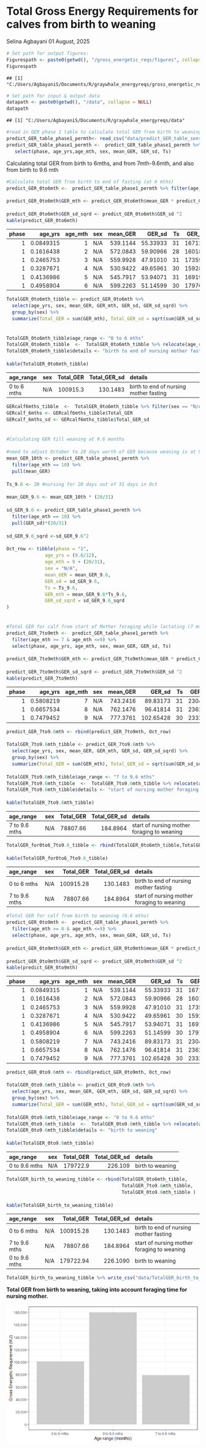 Total Gross Energy Requirements for calves from birth to weaning
================
Selina Agbayani
01 August, 2025

``` r
# Set path for output figures: 
Figurespath <- paste0(getwd(), "/gross_energetic_reqs/figures", collapse = NULL)
Figurespath
```

    ## [1] "C:/Users/AgbayaniS/Documents/R/graywhale_energyreqs/gross_energetic_reqs/figures"

``` r
# Set path for input & output data  
datapath <- paste0(getwd(), "/data", collapse = NULL) 
datapath
```

    ## [1] "C:/Users/AgbayaniS/Documents/R/graywhale_energyreqs/data"

``` r
#read in GER phase 1 table to calculate total GER from birth to weaning 
predict_GER_table_phase1_permth<- read_csv("data/predict_GER_table_sensAnalysis_phase1_permth_source_bpm.csv")
predict_GER_table_phase1_permth <-  predict_GER_table_phase1_permth %>% filter(age_mth <= 10 & MC_variable == "all" & sex == "N/A") %>% 
   select(phase, age_yrs,age_mth, sex, mean_GER, GER_sd, Ts)
```

Calculating total GER from birth to 6mths, and from 7mth-9.6mth, and
also from birth to 9.6 mth

``` r
#Calculate total GER from birth to end of fasting (at 6 mths)  
predict_GER_0to6mth <-  predict_GER_table_phase1_permth %>% filter(age_mth <= 6)

predict_GER_0to6mth$GER_mth <- predict_GER_0to6mth$mean_GER * predict_GER_0to6mth$Ts

predict_GER_0to6mth$GER_sd_sqrd <- predict_GER_0to6mth$GER_sd ^2
kable(predict_GER_0to6mth)
```

| phase |   age_yrs | age_mth | sex | mean_GER |   GER_sd |  Ts |  GER_mth | GER_sd_sqrd |
|------:|----------:|--------:|:----|---------:|---------:|----:|---------:|------------:|
|     1 | 0.0849315 |       1 | N/A | 539.1144 | 55.33933 |  31 | 16712.55 |    3062.441 |
|     1 | 0.1616438 |       2 | N/A | 572.0843 | 59.90966 |  28 | 16018.36 |    3589.167 |
|     1 | 0.2465753 |       3 | N/A | 559.9928 | 47.91010 |  31 | 17359.78 |    2295.378 |
|     1 | 0.3287671 |       4 | N/A | 530.9422 | 49.65961 |  30 | 15928.27 |    2466.077 |
|     1 | 0.4136986 |       5 | N/A | 545.7917 | 53.94071 |  31 | 16919.54 |    2909.601 |
|     1 | 0.4958904 |       6 | N/A | 599.2263 | 51.14599 |  30 | 17976.79 |    2615.913 |

``` r
TotalGER_0to6mth_tibble <- predict_GER_0to6mth %>%
  select(age_yrs, sex, mean_GER, GER_mth, GER_sd, GER_sd_sqrd) %>%
  group_by(sex) %>%
  summarize(Total_GER = sum(GER_mth), Total_GER_sd = sqrt(sum(GER_sd_sqrd)))


TotalGER_0to6mth_tibble$age_range <- "0 to 6 mths"
TotalGER_0to6mth_tibble  <-  TotalGER_0to6mth_tibble %>% relocate(age_range)
TotalGER_0to6mth_tibble$details <- "birth to end of nursing mother fasting"

kable(TotalGER_0to6mth_tibble)
```

| age_range | sex | Total_GER | Total_GER_sd | details |
|:---|:---|---:|---:|:---|
| 0 to 6 mths | N/A | 100915.3 | 130.1483 | birth to end of nursing mother fasting |

``` r
GERcalf6mths_tibble  <-  TotalGER_0to6mth_tibble %>% filter(sex == "N/A")
GERcalf_6mths <- GERcalf6mths_tibble$Total_GER
GERcalf_6mths_sd <- GERcalf6mths_tibble$Total_GER_sd


#Calculating GER till weaning at 9.6 months

#need to adjust October to 20 days worth of GER because weaning is at 9.6 mths.
mean_GER_10th <- predict_GER_table_phase1_permth %>% 
  filter(age_mth == 10) %>% 
  pull(mean_GER)

Ts_9.6 <- 20 #nursing for 20 days out of 31 days in Oct

mean_GER_9.6 <- mean_GER_10th * (20/31) 

sd_GER_9.6 <- predict_GER_table_phase1_permth %>%  
  filter(age_mth == 10) %>%  
  pull(GER_sd)*(20/31)

sd_GER_9.6_sqrd <-sd_GER_9.6^2

Oct_row <- tibble(phase = "1",
              age_yrs = (9.6/12),
              age_mth = 9 + (20/31),
              sex = "N/A",
              mean_GER = mean_GER_9.6,
              GER_sd = sd_GER_9.6,
              Ts = Ts_9.6,
              GER_mth = mean_GER_9.6*Ts_9.6,
              GER_sd_sqrd = sd_GER_9.6_sqrd
)


#Total GER for calf from start of Mother foraging while lactating (7 mths) to weaning (9.6 mths) 
predict_GER_7to9mth <-  predict_GER_table_phase1_permth %>% 
  filter(age_mth >= 7 & age_mth <=9) %>%
  select(phase, age_yrs, age_mth, sex, mean_GER, GER_sd, Ts)

predict_GER_7to9mth$GER_mth <- predict_GER_7to9mth$mean_GER * predict_GER_7to9mth$Ts

predict_GER_7to9mth$GER_sd_sqrd <- predict_GER_7to9mth$GER_sd ^2
kable(predict_GER_7to9mth)
```

| phase |   age_yrs | age_mth | sex | mean_GER |    GER_sd |  Ts |  GER_mth | GER_sd_sqrd |
|------:|----------:|--------:|:----|---------:|----------:|----:|---------:|------------:|
|     1 | 0.5808219 |       7 | N/A | 743.2416 |  89.83173 |  31 | 23040.49 |    8069.739 |
|     1 | 0.6657534 |       8 | N/A | 762.1476 |  96.41814 |  31 | 23626.57 |    9296.457 |
|     1 | 0.7479452 |       9 | N/A | 777.3761 | 102.65428 |  30 | 23321.28 |   10537.900 |

``` r
predict_GER_7to9.6mth <- rbind(predict_GER_7to9mth, Oct_row)

TotalGER_7to9.6mth_tibble <- predict_GER_7to9.6mth %>%
  select(age_yrs, sex, mean_GER, GER_mth, GER_sd, GER_sd_sqrd) %>%
  group_by(sex) %>%
  summarize(Total_GER = sum(GER_mth), Total_GER_sd = sqrt(sum(GER_sd_sqrd)))

TotalGER_7to9.6mth_tibble$age_range <- "7 to 9.6 mths"
TotalGER_7to9.6mth_tibble  <-  TotalGER_7to9.6mth_tibble %>% relocate(age_range)
TotalGER_7to9.6mth_tibble$details <- "start of nursing mother foraging to weaning"

kable(TotalGER_7to9.6mth_tibble)
```

| age_range | sex | Total_GER | Total_GER_sd | details |
|:---|:---|---:|---:|:---|
| 7 to 9.6 mths | N/A | 78807.66 | 184.8964 | start of nursing mother foraging to weaning |

``` r
TotalGER_for0to6_7to9.6_tibble <- rbind(TotalGER_0to6mth_tibble,TotalGER_7to9.6mth_tibble)

kable(TotalGER_for0to6_7to9.6_tibble)
```

| age_range | sex | Total_GER | Total_GER_sd | details |
|:---|:---|---:|---:|:---|
| 0 to 6 mths | N/A | 100915.28 | 130.1483 | birth to end of nursing mother fasting |
| 7 to 9.6 mths | N/A | 78807.66 | 184.8964 | start of nursing mother foraging to weaning |

``` r
#Total GER for calf from birth to weaning (9.6 mths) 
predict_GER_0to9mth <-  predict_GER_table_phase1_permth %>% 
  filter(age_mth >= 0 & age_mth <=9) %>%
  select(phase, age_yrs, age_mth, sex, mean_GER, GER_sd, Ts)

predict_GER_0to9mth$GER_mth <- predict_GER_0to9mth$mean_GER * predict_GER_0to9mth$Ts

predict_GER_0to9mth$GER_sd_sqrd <- predict_GER_0to9mth$GER_sd ^2
kable(predict_GER_0to9mth)
```

| phase |   age_yrs | age_mth | sex | mean_GER |    GER_sd |  Ts |  GER_mth | GER_sd_sqrd |
|------:|----------:|--------:|:----|---------:|----------:|----:|---------:|------------:|
|     1 | 0.0849315 |       1 | N/A | 539.1144 |  55.33933 |  31 | 16712.55 |    3062.441 |
|     1 | 0.1616438 |       2 | N/A | 572.0843 |  59.90966 |  28 | 16018.36 |    3589.167 |
|     1 | 0.2465753 |       3 | N/A | 559.9928 |  47.91010 |  31 | 17359.78 |    2295.378 |
|     1 | 0.3287671 |       4 | N/A | 530.9422 |  49.65961 |  30 | 15928.27 |    2466.077 |
|     1 | 0.4136986 |       5 | N/A | 545.7917 |  53.94071 |  31 | 16919.54 |    2909.601 |
|     1 | 0.4958904 |       6 | N/A | 599.2263 |  51.14599 |  30 | 17976.79 |    2615.913 |
|     1 | 0.5808219 |       7 | N/A | 743.2416 |  89.83173 |  31 | 23040.49 |    8069.739 |
|     1 | 0.6657534 |       8 | N/A | 762.1476 |  96.41814 |  31 | 23626.57 |    9296.457 |
|     1 | 0.7479452 |       9 | N/A | 777.3761 | 102.65428 |  30 | 23321.28 |   10537.900 |

``` r
predict_GER_0to9.6mth <- rbind(predict_GER_0to9mth, Oct_row)

TotalGER_0to9.6mth_tibble <- predict_GER_0to9.6mth %>%
  select(age_yrs, sex, mean_GER, GER_mth, GER_sd, GER_sd_sqrd) %>%
  group_by(sex) %>%
  summarize(Total_GER = sum(GER_mth), Total_GER_sd = sqrt(sum(GER_sd_sqrd)))

TotalGER_0to9.6mth_tibble$age_range <- "0 to 9.6 mths"
TotalGER_0to9.6mth_tibble  <-  TotalGER_0to9.6mth_tibble %>% relocate(age_range)
TotalGER_0to9.6mth_tibble$details <- "birth to weaning"

kable(TotalGER_0to9.6mth_tibble)
```

| age_range     | sex | Total_GER | Total_GER_sd | details          |
|:--------------|:----|----------:|-------------:|:-----------------|
| 0 to 9.6 mths | N/A |  179722.9 |      226.109 | birth to weaning |

``` r
TotalGER_birth_to_weaning_tibble <- rbind(TotalGER_0to6mth_tibble,
                                          TotalGER_7to9.6mth_tibble,
                                          TotalGER_0to9.6mth_tibble )

kable(TotalGER_birth_to_weaning_tibble)
```

| age_range | sex | Total_GER | Total_GER_sd | details |
|:---|:---|---:|---:|:---|
| 0 to 6 mths | N/A | 100915.28 | 130.1483 | birth to end of nursing mother fasting |
| 7 to 9.6 mths | N/A | 78807.66 | 184.8964 | start of nursing mother foraging to weaning |
| 0 to 9.6 mths | N/A | 179722.94 | 226.1090 | birth to weaning |

``` r
TotalGER_birth_to_weaning_tibble %>% write_csv("data/TotalGER_birth_to_weaning_tibble.csv", na = "", append = FALSE)
```

**Total GER from birth to weaning, taking into account foraging time for
nursing mother.**

![](GER_birth_to_weaning_9.6mths_files/figure-gfm/plot-1.png)<!-- -->
